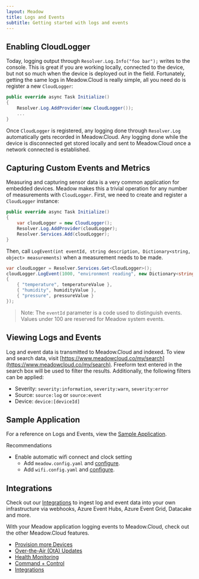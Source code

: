 ```yaml
---
layout: Meadow
title: Logs and Events
subtitle: Getting started with logs and events
---
```


## Enabling CloudLogger

Today, logging output through `Resolver.Log.Info("foo bar");` writes to the console. This is great if you are working locally, connected to the device, but not so much when the device is deployed out in the field. Fortunately, getting the same logs in Meadow.Cloud is really simple, all you need do is register a new `CloudLogger`:

```csharp
public override async Task Initialize()
{
    Resolver.Log.AddProvider(new CloudLogger());
    ...
}
```

Once `CloudLogger` is registered, any logging done through `Resolver.Log` automatically gets recorded in Meadow.Cloud. Any logging done while the device is disconnected get stored locally and sent to Meadow.Cloud once a network connected is established.

## Capturing Custom Events and Metrics

Measuring and capturing sensor data is a very common application for embedded devices. Meadow makes this a trivial operation for any number of measurements with `CloudLogger`. First, we need to create and register a `CloudLogger` instance:

```csharp
public override async Task Initialize()
{
    var cloudLogger = new CloudLogger();
    Resolver.Log.AddProvider(cloudLogger);
    Resolver.Services.Add(cloudLogger);
}
```

Then, call `LogEvent(int eventId, string description, Dictionary<string, object> measurements)` when a measurement needs to be made.

```csharp
var cloudLogger = Resolver.Services.Get<CloudLogger>();
cloudLogger.LogEvent(1000, "environment reading", new Dictionary<string, object>()
{
    { "temperature", temperatureValue },
    { "humidity", humidityValue },
    { "pressure", pressureValue }
});
```

> Note: The `eventId` parameter is a code used to distinguish events. Values under 100 are reserved for Meadow system events.

## Viewing Logs and Events

Log and event data is transmitted to Meadow.Cloud and indexed. To view and search data, visit [https://www.meadowcloud.co/my/search](https://www.meadowcloud.co/my/search). Freeform text entered in the search box will be used to filter the results. Additionally, the following filters can be applied:

* Severity: `severity:information`, `severity:warn`, `severity:error`
* Source: `source:log` or `source:event`
* Device: `device:[deviceId]`

## Sample Application

For a reference on Logs and Events, view the [Sample Application](https://github.com/WildernessLabs/Meadow.Logging/blob/main/Source/Meadow.Logging.LogProviders/Samples/CloudLogger_Sample/MeadowApp.cs).

Recommendations

* Enable automatic wifi connect and clock setting
  * Add `meadow.config.yaml` and [configure](https://github.com/WildernessLabs/Meadow.Logging/blob/main/Source/Meadow.Logging.LogProviders/Samples/CloudLogger_Sample/meadow.config.yaml).
  * Add `wifi.config.yaml` and [configure](https://github.com/WildernessLabs/Meadow.Logging/blob/main/Source/Meadow.Logging.LogProviders/Samples/CloudLogger_Sample/wifi.config.yaml).

## Integrations

Check out our [Integrations](../Integrations/) to ingest log and event data into your own infrastructure via webhooks, Azure Event Hubs, Azure Event Grid, Datacake and more.

With your Meadow application logging events to Meadow.Cloud, check out the other Meadow.Cloud features.

* [Provision more Devices](../Device_Provisioning/)
* [Over-the-Air (OtA) Updates](../OtA_Updates/)
* [Health Monitoring](../Health_Monitoring/)
* [Command + Control](../Command_Control/)
* [Integrations](../Integrations/)
